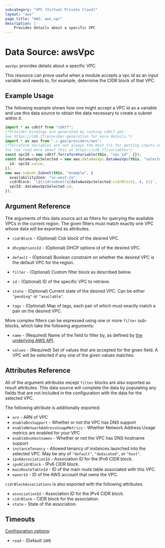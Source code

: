 ```yaml
---
subcategory: "VPC (Virtual Private Cloud)"
layout: "aws"
page_title: "AWS: aws_vpc"
description: |-
    Provides details about a specific VPC
---
```


# Data Source: awsVpc

`awsVpc` provides details about a specific VPC.

This resource can prove useful when a module accepts a vpc id as
an input variable and needs to, for example, determine the CIDR block of that
VPC.

## Example Usage

The following example shows how one might accept a VPC id as a variable
and use this data source to obtain the data necessary to create a subnet
within it.

```typescript
import * as cdktf from "cdktf";
/*Provider bindings are generated by running cdktf get.
See https://cdk.tf/provider-generation for more details.*/
import * as aws from "./.gen/providers/aws";
/*Terraform Variables are not always the best fit for getting inputs in the context of Terraform CDK.
You can read more about this at https://cdk.tf/variables*/
const vpcId = new cdktf.TerraformVariable(this, "vpc_id", {});
const dataAwsVpcSelected = new aws.dataAwsVpc.DataAwsVpc(this, "selected", {
  id: vpcId.value,
});
new aws.subnet.Subnet(this, "example", {
  availabilityZone: "us-west-2a",
  cidrBlock: `\${cidrsubnet(${dataAwsVpcSelected.cidrBlock}, 4, 1)}`,
  vpcId: dataAwsVpcSelected.id,
});

```

## Argument Reference

The arguments of this data source act as filters for querying the available
VPCs in the current region. The given filters must match exactly one
VPC whose data will be exported as attributes.

*   `cidrBlock` - (Optional) Cidr block of the desired VPC.

*   `dhcpOptionsId` - (Optional) DHCP options id of the desired VPC.

*   `default` - (Optional) Boolean constraint on whether the desired VPC is
    the default VPC for the region.

*   `filter` - (Optional) Custom filter block as described below.

*   `id` - (Optional) ID of the specific VPC to retrieve.

*   `state` - (Optional) Current state of the desired VPC.
    Can be either `"pending"` or `"available"`.

*   `tags` - (Optional) Map of tags, each pair of which must exactly match
    a pair on the desired VPC.

More complex filters can be expressed using one or more `filter` sub-blocks,
which take the following arguments:

*   `name` - (Required) Name of the field to filter by, as defined by
    [the underlying AWS API](http://docs.aws.amazon.com/AWSEC2/latest/APIReference/API_DescribeVpcs.html).

*   `values` - (Required) Set of values that are accepted for the given field.
    A VPC will be selected if any one of the given values matches.

## Attributes Reference

All of the argument attributes except `filter` blocks are also exported as
result attributes. This data source will complete the data by populating
any fields that are not included in the configuration with the data for
the selected VPC.

The following attribute is additionally exported:

* `arn` - ARN of VPC
* `enableDnsSupport` - Whether or not the VPC has DNS support
* `enableNetworkAddressUsageMetrics` - Whether Network Address Usage metrics are enabled for your VPC
* `enableDnsHostnames` - Whether or not the VPC has DNS hostname support
* `instanceTenancy` - Allowed tenancy of instances launched into the
  selected VPC. May be any of `"default"`, `"dedicated"`, or `"host"`.
* `ipv6AssociationId` - Association ID for the IPv6 CIDR block.
* `ipv6CidrBlock` - IPv6 CIDR block.
* `mainRouteTableId` - ID of the main route table associated with this VPC.
* `ownerId` - ID of the AWS account that owns the VPC.

`cidrBlockAssociations` is also exported with the following attributes:

* `associationId` - Association ID for the IPv4 CIDR block.
* `cidrBlock` - CIDR block for the association.
* `state` - State of the association.

## Timeouts

[Configuration options](https://developer.hashicorp.com/terraform/language/resources/syntax#operation-timeouts):

* `read` - (Default `20M`)
